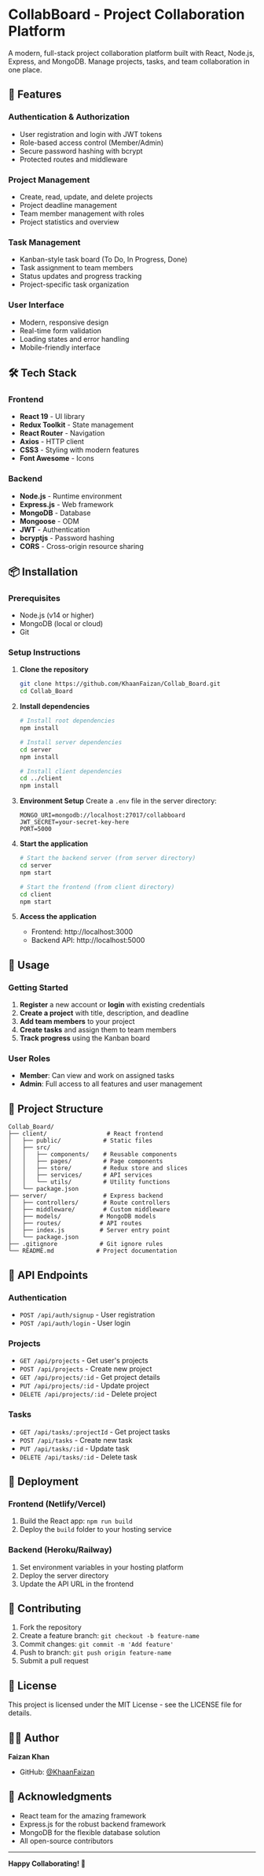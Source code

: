 # CollabBoard - Project Collaboration Platform

A modern, full-stack project collaboration platform built with React, Node.js, Express, and MongoDB. Manage projects, tasks, and team collaboration in one place.

## 🚀 Features

### Authentication & Authorization
- User registration and login with JWT tokens
- Role-based access control (Member/Admin)
- Secure password hashing with bcrypt
- Protected routes and middleware

### Project Management
- Create, read, update, and delete projects
- Project deadline management
- Team member management with roles
- Project statistics and overview

### Task Management
- Kanban-style task board (To Do, In Progress, Done)
- Task assignment to team members
- Status updates and progress tracking
- Project-specific task organization

### User Interface
- Modern, responsive design
- Real-time form validation
- Loading states and error handling
- Mobile-friendly interface

## 🛠️ Tech Stack

### Frontend
- **React 19** - UI library
- **Redux Toolkit** - State management
- **React Router** - Navigation
- **Axios** - HTTP client
- **CSS3** - Styling with modern features
- **Font Awesome** - Icons

### Backend
- **Node.js** - Runtime environment
- **Express.js** - Web framework
- **MongoDB** - Database
- **Mongoose** - ODM
- **JWT** - Authentication
- **bcryptjs** - Password hashing
- **CORS** - Cross-origin resource sharing

## 📦 Installation

### Prerequisites
- Node.js (v14 or higher)
- MongoDB (local or cloud)
- Git

### Setup Instructions

1. **Clone the repository**
   ```bash
   git clone https://github.com/KhaanFaizan/Collab_Board.git
   cd Collab_Board
   ```

2. **Install dependencies**
   ```bash
   # Install root dependencies
   npm install
   
   # Install server dependencies
   cd server
   npm install
   
   # Install client dependencies
   cd ../client
   npm install
   ```

3. **Environment Setup**
   Create a `.env` file in the server directory:
   ```env
   MONGO_URI=mongodb://localhost:27017/collabboard
   JWT_SECRET=your-secret-key-here
   PORT=5000
   ```

4. **Start the application**
   ```bash
   # Start the backend server (from server directory)
   cd server
   npm start
   
   # Start the frontend (from client directory)
   cd client
   npm start
   ```

5. **Access the application**
   - Frontend: http://localhost:3000
   - Backend API: http://localhost:5000

## 🎯 Usage

### Getting Started
1. **Register** a new account or **login** with existing credentials
2. **Create a project** with title, description, and deadline
3. **Add team members** to your project
4. **Create tasks** and assign them to team members
5. **Track progress** using the Kanban board

### User Roles
- **Member**: Can view and work on assigned tasks
- **Admin**: Full access to all features and user management

## 📁 Project Structure

```
Collab_Board/
├── client/                 # React frontend
│   ├── public/            # Static files
│   ├── src/
│   │   ├── components/    # Reusable components
│   │   ├── pages/         # Page components
│   │   ├── store/         # Redux store and slices
│   │   ├── services/      # API services
│   │   └── utils/         # Utility functions
│   └── package.json
├── server/                # Express backend
│   ├── controllers/       # Route controllers
│   ├── middleware/        # Custom middleware
│   ├── models/           # MongoDB models
│   ├── routes/           # API routes
│   ├── index.js          # Server entry point
│   └── package.json
├── .gitignore            # Git ignore rules
└── README.md            # Project documentation
```

## 🔧 API Endpoints

### Authentication
- `POST /api/auth/signup` - User registration
- `POST /api/auth/login` - User login

### Projects
- `GET /api/projects` - Get user's projects
- `POST /api/projects` - Create new project
- `GET /api/projects/:id` - Get project details
- `PUT /api/projects/:id` - Update project
- `DELETE /api/projects/:id` - Delete project

### Tasks
- `GET /api/tasks/:projectId` - Get project tasks
- `POST /api/tasks` - Create new task
- `PUT /api/tasks/:id` - Update task
- `DELETE /api/tasks/:id` - Delete task

## 🚀 Deployment

### Frontend (Netlify/Vercel)
1. Build the React app: `npm run build`
2. Deploy the `build` folder to your hosting service

### Backend (Heroku/Railway)
1. Set environment variables in your hosting platform
2. Deploy the server directory
3. Update the API URL in the frontend

## 🤝 Contributing

1. Fork the repository
2. Create a feature branch: `git checkout -b feature-name`
3. Commit changes: `git commit -m 'Add feature'`
4. Push to branch: `git push origin feature-name`
5. Submit a pull request

## 📝 License

This project is licensed under the MIT License - see the LICENSE file for details.

## 👨‍💻 Author

**Faizan Khan**
- GitHub: [@KhaanFaizan](https://github.com/KhaanFaizan)

## 🙏 Acknowledgments

- React team for the amazing framework
- Express.js for the robust backend framework
- MongoDB for the flexible database solution
- All open-source contributors

---

**Happy Collaborating! 🎉**
